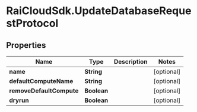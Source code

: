 # RaiCloudSdk.UpdateDatabaseRequestProtocol

## Properties

Name | Type | Description | Notes
------------ | ------------- | ------------- | -------------
**name** | **String** |  | [optional] 
**defaultComputeName** | **String** |  | [optional] 
**removeDefaultCompute** | **Boolean** |  | [optional] 
**dryrun** | **Boolean** |  | [optional] 


